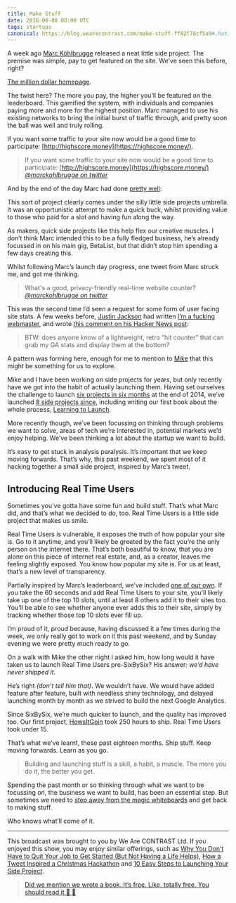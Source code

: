 ```yaml
---
title: Make Stuff
date: 2016-06-08 00:00 UTC
tags: startups
canonical: https://blog.wearecontrast.com/make-stuff-ff82f78cf5a9#.hot1riz4n
---
```


A week ago [Marc Köhlbrugge](https://twitter.com/marckohlbrugge) released a neat little side project. The premise was simple, pay to get featured on the site. We’ve seen this before, right?

[The million dollar homepage](http://www.milliondollarhomepage.com/).

The twist here? The more you pay, the higher you’ll be featured on the leaderboard. This gamified the system, with individuals and companies paying more and more for the highest position. Marc managed to use his existing networks to bring the initial burst of traffic through, and pretty soon the ball was well and truly rolling.

If you want some traffic to your site now would be a good time to participate: [http://highscore.money](https://highscore.money/).

> If you want some traffic to your site now would be a good time to participate: [http://highscore.money](https://highscore.money/)
> <cite>[@marckohlbrugge on twitter](https://twitter.com/marckohlbrugge?ref_src=twsrc%5Etfw)</cite>

And by the end of the day Marc had done [pretty well](https://medium.com/@marckohlbrugge/how-i-made-2-251-in-1-day-with-highscore-money-dd56b35b2681#.i58k99t77):

This sort of project clearly comes under the silly little side projects umbrella. It was an opportunistic attempt to make a quick buck, whilst providing value to those who paid for a slot and having fun along the way.

As makers, quick side projects like this help flex our creative muscles. I don’t think Marc intended this to be a fully fledged business, he’s already focussed in on his main gig, BetaList, but that didn’t stop him spending a few days creating this.

Whilst following Marc’s launch day progress, one tweet from Marc struck me, and got me thinking.

> What's a good, privacy-friendly real-time website counter?
> <cite>[@marckohlbrugge on twitter](https://twitter.com/marckohlbrugge/status/737388891246891008?ref_src=twsrc%5Etfw)</cite>

This was the second time I’d seen a request for some form of user facing site stats. A few weeks before, [Justin Jackson](https://twitter.com/mijustin) had written [I’m a fucking webmaster](https://justinjackson.ca/webmaster/), and wrote [this comment on his Hacker News post](https://news.ycombinator.com/item?id=11685868):

> BTW: does anyone know of a lightweight, retro “hit counter” that can grab my GA stats and display them at the bottom?

A pattern was forming here, enough for me to mention to [Mike](https://twitter.com/mikeaag) that this might be something for us to explore.

Mike and I have been working on side projects for years, but only recently have we got into the habit of actually launching them. Having set ourselves the challenge to launch [six projects in six months](https://blog.wearecontrast.com/introducing-sixbysix-217d608362#.gpqkok2i1) at the end of 2014, we’ve launched [8 side projects since](https://www.producthunt.com/@mikeaag/collections/i-made-that), including writing our first book about the whole process, [Learning to Launch](https://learningtolaunch.co/).

More recently though, we’ve been focussing on thinking through problems we want to solve, areas of tech we’re interested in, potential markets we’d enjoy helping. We’ve been thinking a lot about the startup we want to build.

It’s easy to get stuck in analysis paralysis. It’s important that we keep moving forwards. That’s why, this past weekend, we spent most of it hacking together a small side project, inspired by Marc’s tweet.

## Introducing Real Time Users

Sometimes you’ve gotta have some fun and build stuff. That’s what Marc did, and that’s what we decided to do, too. Real Time Users is a little side project that makes us smile.

Real Time Users is vulnerable, it exposes the truth of how popular your site is. Go to it anytime, and you’ll likely be greeted by the fact you’re the only person on the internet there. That’s both beautiful to know, that you are alone on this piece of internet real estate, and, as a creator, leaves me feeling slightly exposed. You know how popular my site is. For us at least, that’s a new level of transparency.

Partially inspired by Marc’s leaderboard, we’ve included [one of our own](https://realtimeusers.bycontrast.co/leaderboard). If you take the 60 seconds and add Real Time Users to your site, you’ll likely take up one of the top 10 slots, until at least 8 others add it to their sites too. You’ll be able to see whether anyone ever adds this to their site, simply by tracking whether those top 10 slots ever fill up.

I’m proud of it, proud because, having discussed it a few times during the week, we only really got to work on it this past weekend, and by Sunday evening we were pretty much ready to go.

On a walk with Mike the other night I asked him, how long would it have taken us to launch Real Time Users pre-SixBySix? His answer: *we’d have never shipped it.*

He’s right *(don’t tell him that)*. We wouldn’t have. We would have added feature after feature, built with needless shiny technology, and delayed launching month by month as we strived to build the next Google Analytics.

Since SixBySix, we’re much quicker to launch, and the quality has improved too. Our first project, [HowsItGoin](http://howsitgo.in/) took 250 hours to ship. Real Time Users took under 15.

That’s what we’ve learnt, these past eighteen months. Ship stuff. Keep moving forwards. Learn as you go.

> Building and launching stuff is a skill, a habit, a muscle. The more you do it, the better you get.

Spending the past month or so thinking through what we want to be focussing on, the business we want to build, has been an essential step. But sometimes we need to [step away from the magic whiteboards](https://twitter.com/FredRivett/status/737384708024238084) and get back to making stuff.

Who knows what’ll come of it.

---

This broadcast was brought to you by We Are CONTRAST Ltd. If you enjoyed this show, you may enjoy similar offerings, such as [Why You Don’t Have to Quit Your Job to Get Started (But Not Having a Life Helps)](https://blog.wearecontrast.com/why-you-don-t-have-to-quit-your-job-to-get-started-but-not-having-a-life-helps-ea9bdb230bcd#.tyo5zi1wt), [How a Tweet Inspired a Christmas Hackathon](https://blog.wearecontrast.com/how-a-tweet-inspired-a-christmas-hackathon-ed2973ff0689#.55f0z9q63) and [10 Easy Steps to Launching Your Side Project](https://blog.wearecontrast.com/10-easy-steps-to-launching-your-side-project-bbff783b08a8#.d5lsoac46).

> [Did we mention we wrote a book. It’s free. Like, totally free. You should read it 👀 📖](https://learningtolaunch.co/)

